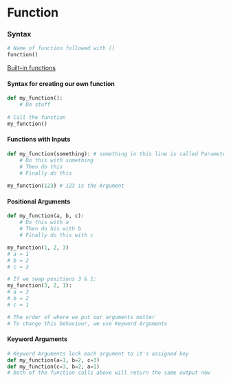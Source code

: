 # Function

### Syntax

```python
# Name of function followed with ()
function()
```

[Built-in functions](https://docs.python.org/3/library/functions.html)

#### Syntax for creating our own function

```python
def my_function():
    # Do stuff
    
# Call the function
my_function()
```

#### Functions with Inputs

```python
def my_function(something): # something in this line is called Parameter
    # Do this with something
    # Then do this
    # Finally do this
    
my_function(123) # 123 is the Argument
```

#### Positional Arguments

```python
def my_function(a, b, c):
    # Do this with a
    # Then do his with b
    # Finally do this with c

my_function(1, 2, 3)
# a = 1
# b = 2
# c = 3

# If we swap positions 3 & 1:
my_function(3, 2, 1):
# a = 3
# b = 2
# c = 1

# The order of where we put our arguments matter
# To change this behaviour, we use Keyword Arguments 
```

#### Keyword Arguments

```python
# Keyword Arguments lock each argument to it's assigned key
def my_function(a=1, b=2, c=3)
def my_function(c=3, b=2, a=1)
# both of the function calls above will return the same output now 
```

